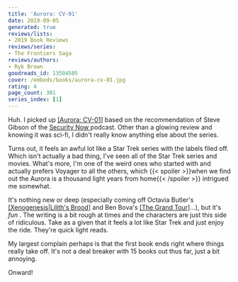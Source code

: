 ```yaml
---
title: 'Aurora: CV-01'
date: 2019-09-05
generated: true
reviews/lists:
- 2019 Book Reviews
reviews/series:
- The Frontiers Saga
reviews/authors:
- Ryk Brown
goodreads_id: 13504505
cover: /embeds/books/aurora-cv-01.jpg
rating: 4
page_count: 301
series_index: [1]
---
```

Huh. I picked up [[Aurora: CV-01]]() based on the recommendation of Steve Gibson of the [ Security Now ](https://www.grc.com/securitynow.htm) podcast. Other than a glowing review and knowing it was sci-fi, I didn't really know anything else about the series.  

Turns out, it feels an awful lot like a Star Trek series with the labels filed off. Which isn't actually a bad thing, I've seen all of the Star Trek series and movies. What's more, I'm one of the weird ones who started with and actually prefers Voyager to all the others, which  {{< spoiler >}}when we find out the Aurora is a thousand light years from home{{< /spoiler >}} intrigued me somewhat.  

<!--more-->

It's nothing new or deep (especially coming off Octavia Butler's [[Xenogenesis|Lilith's Brood]]() and Ben Bova's [[The Grand Tour]]()...), but it's _fun_ . The writing is a bit rough at times and the characters are just this side of ridiculous. Take as a given that it feels a lot like Star Trek and just enjoy the ride. They're quick light reads.  

My largest complain perhaps is that the first book ends right where things really take off. It's not a deal breaker with 15 books out thus far, just a bit annoying.  

Onward!
